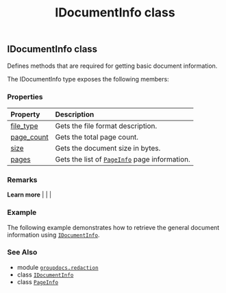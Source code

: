 ﻿---
title: IDocumentInfo class
second_title: GroupDocs.Redaction for Python via .NET API References
description: 
type: docs
weight: 30
url: /groupdocs.redaction/idocumentinfo/
is_root: false
---

## IDocumentInfo class

Defines methods that are required for getting basic document information.



The IDocumentInfo type exposes the following members:

### Properties
| Property | Description |
| :- | :- |
| [file_type](/redaction/python-net/groupdocs.redaction/idocumentinfo/file_type) | Gets the file format description. |
| [page_count](/redaction/python-net/groupdocs.redaction/idocumentinfo/page_count) | Gets the total page count. |
| [size](/redaction/python-net/groupdocs.redaction/idocumentinfo/size) | Gets the document size in bytes. |
| [pages](/redaction/python-net/groupdocs.redaction/idocumentinfo/pages) | Gets the list of [`PageInfo`](/redaction/python-net/groupdocs.redaction/pageinfo) page information. |



### Remarks 


**Learn more** |
|
 |

### Example 


The following example demonstrates how to retrieve the general document information using [`IDocumentInfo`](/redaction/python-net/groupdocs.redaction/idocumentinfo).

### See Also
* module [`groupdocs.redaction`](..)
* class [`IDocumentInfo`](/redaction/python-net/groupdocs.redaction/idocumentinfo)
* class [`PageInfo`](/redaction/python-net/groupdocs.redaction/pageinfo)
